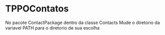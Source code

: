 # TPPOContatos
No pacote ContactPackage dentro da classe Contacts Mude o diretorio da variavel PATH para o diretorio de sua escolha
